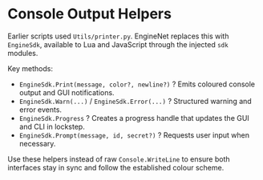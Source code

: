 # Console Output Helpers

Earlier scripts used `Utils/printer.py`. EngineNet replaces this with `EngineSdk`, available to Lua and JavaScript through the injected `sdk` modules.

Key methods:
- `EngineSdk.Print(message, color?, newline?)` ? Emits coloured console output and GUI notifications.
- `EngineSdk.Warn(...)` / `EngineSdk.Error(...)` ? Structured warning and error events.
- `EngineSdk.Progress` ? Creates a progress handle that updates the GUI and CLI in lockstep.
- `EngineSdk.Prompt(message, id, secret?)` ? Requests user input when necessary.

Use these helpers instead of raw `Console.WriteLine` to ensure both interfaces stay in sync and follow the established colour scheme.
